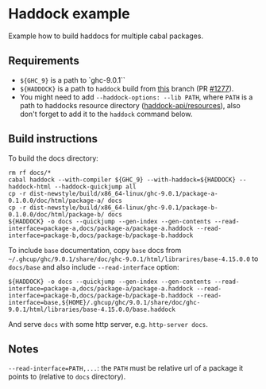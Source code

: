 Haddock example
===============

Example how to build haddocs for multiple cabal packages.

Requirements  
------------

* `${GHC_9}` is a path to `ghc-9.0.1``
* `${HADDOCK}` is a path to `haddock` build from [this](https://github.com/coot/haddock/tree/coot/multiple-packages) branch (PR [#1277](https://github.com/haskell/haddock/pull/1277)).
* You might need to add `--haddock-options: --lib PATH`, where `PATH` is a path
  to haddocks resource directory ([haddock-api/resources](https://github.com/haskell/haddock/tree/ghc-9.0/haddock-api/resources)), also don't forget to add it to the `haddock` command below.


Build instructions
------------------

To build the docs directory:

```
rm rf docs/*
cabal haddock --with-compiler ${GHC_9} --with-haddock=${HADDOCK} --haddock-html --haddock-quickjump all
cp -r dist-newstyle/build/x86_64-linux/ghc-9.0.1/package-a-0.1.0.0/doc/html/package-a/ docs
cp -r dist-newstyle/build/x86_64-linux/ghc-9.0.1/package-b-0.1.0.0/doc/html/package-b/ docs
${HADDOCK} -o docs --quickjump --gen-index --gen-contents --read-interface=package-a,docs/package-a/package-a.haddock --read-interface=package-b,docs/package-b/package-b.haddock
```

To include `base` documentation, copy `base` docs from `~/.ghcup/ghc/9.0.1/share/doc/ghc-9.0.1/html/librarires/base-4.15.0.0` to `docs/base` and also include `--read-interface` option:
```
${HADDOCK} -o docs --quickjump --gen-index --gen-contents --read-interface=package-a,docs/package-a/package-a.haddock --read-interface=package-b,docs/package-b/package-b.haddock --read-interface=base,${HOME}/.ghcup/ghc/9.0.1/share/doc/ghc-9.0.1/html/libraries/base-4.15.0.0/base.haddock
```

And serve `docs` with some http server, e.g. `http-server docs`.

## Notes

`--read-interface=PATH,...`: the `PATH` must be relative url of a package it points to (relative to `docs` directory).
